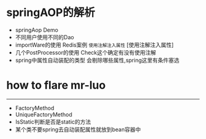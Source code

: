 # springAOP的解析

- springAop Demo
- 不同用户使用不同的Dao
- importWare的使用 Redis案例 `使用注解注入属性` [使用注解注入属性]
- 几个PostProcessor的使用 Check这个确定有没有使用注解
- spring中属性自动装配的类型 会剔除哪些属性,spring这里有条件塞选

# how to flare mr-luo

------

- FactoryMethod
- UniqueFactoryMethod
- IsStatic判断是否是static的方法
- 某个类不要spring去自动装配属性就放到bean容器中
